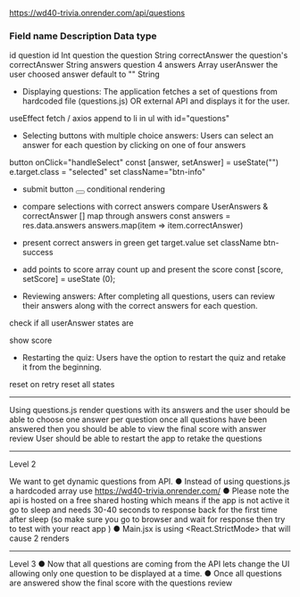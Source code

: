 https://wd40-trivia.onrender.com/api/questions

### Field name Description Data type
id                question id     Int
question          the question    String
correctAnswer     the question's correctAnswer    String
answers question  4 answers       Array
userAnswer        the user choosed answer default to ""   String

- Displaying questions: The application fetches a set of questions from hardcoded file (questions.js) OR external API and displays it for the user.

useEffect
fetch / axios
append to li in ul with id="questions"

- Selecting buttons with multiple choice answers:
  Users can select an answer for each question by clicking on one of four answers

button onClick="handleSelect"
const [answer, setAnswer] = useState("")
e.target.class = "selected"
set className="btn-info"

- submit button
  <button className="btn-success" onClick="handleSubmit"></button>
  conditional rendering
  
- compare selections with correct answers
  compare UserAnswers & correctAnswer []
  map through answers
  const answers = res.data.answers
  answers.map(item => item.correctAnswer)

- present correct answers in green
  get target.value
  set className btn-success

- add points to score array
  count up and present the score
  const [score, setScore] = useState (0);

* Reviewing answers: After completing all questions, users can review their answers along with the correct answers for each question.

check if all userAnswer states are

show score

- Restarting the quiz: Users have the option to restart the quiz and retake it from the beginning.

reset on retry
reset all states

---

Using questions.js render questions with its answers and the user should be able
to choose one answer per question
once all questions have been answered
then you should be able to
view the final score with answer review
User should be able to restart the app to retake the questions

---

Level 2

We want to get dynamic questions from API.
● Instead of using questions.js a hardcoded array use
https://wd40-trivia.onrender.com/
● Please note the api is hosted on a free shared hosting which means if the app is not active it go to sleep and needs 30-40 seconds to response back for the first time after sleep (so make sure you go to browser and wait for response then try to test with your react app )
● Main.jsx is using <React.StrictMode> that will cause 2 renders

---

Level 3
● Now that all questions are coming from the API lets change the UI allowing only one question to be displayed at a time.
● Once all questions are answered show the final score with the questions review

